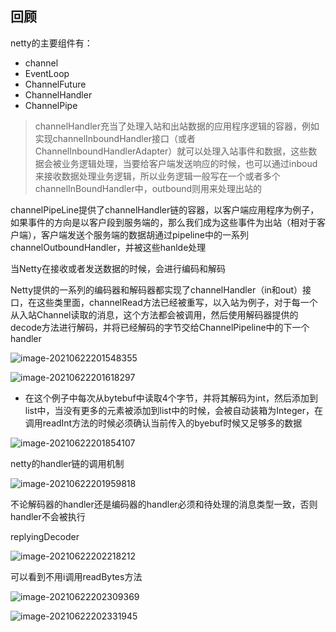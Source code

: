 ## 回顾

netty的主要组件有：

* channel
* EventLoop
* ChannelFuture
* ChannelHandler
* ChannelPipe



> channelHandler充当了处理入站和出站数据的应用程序逻辑的容器，例如实现channelInboundHandler接口（或者ChannelInboundHandlerAdapter）就可以处理入站事件和数据，这些数据会被业务逻辑处理，当要给客户端发送响应的时候，也可以通过inboud来接收数据处理业务逻辑，所以业务逻辑一般写在一个或者多个channelInBoundHandler中，outbound则用来处理出站的

channelPipeLine提供了channelHandler链的容器，以客户端应用程序为例子，如果事件的方向是以客户段到服务端的，那么我们成为这些事件为出站（相对于客户端），客户端发送个服务端的数据胡通过pipeline中的一系列channelOutboundHandler，并被这些hanlde处理







当Netty在接收或者发送数据的时候，会进行编码和解码



Netty提供的一系列的编码器和解码器都实现了channelHandler（in和out）接口，在这些类里面，channelRead方法已经被重写，以入站为例子，对于每一个从入站Channel读取的消息，这个方法都会被调用，然后使用解码器提供的decode方法进行解码，并将已经解码的字节交给ChannelPipeline中的下一个handler

![image-20210622201548355](https://gitee.com/BothSavage/PicGo/raw/master//image/image-20210622201548355.png)









![image-20210622201618297](https://gitee.com/BothSavage/PicGo/raw/master//image/image-20210622201618297.png)

* 在这个例子中每次从bytebuf中读取4个字节，并将其解码为int，然后添加到list中，当没有更多的元素被添加到list中的时候，会被自动装箱为Integer，在调用readInt方法的时候必须确认当前传入的byebuf时候又足够多的数据

![image-20210622201854107](https://gitee.com/BothSavage/PicGo/raw/master//image/image-20210622201854107.png)





netty的handler链的调用机制

![image-20210622201959818](https://gitee.com/BothSavage/PicGo/raw/master//image/image-20210622201959818.png)

不论解码器的handler还是编码器的handler必须和待处理的消息类型一致，否则handler不会被执行 







replyingDecoder

![image-20210622202218212](https://gitee.com/BothSavage/PicGo/raw/master//image/image-20210622202218212.png)

可以看到不用i调用readBytes方法

![image-20210622202309369](https://gitee.com/BothSavage/PicGo/raw/master//image/image-20210622202309369.png)







![image-20210622202331945](https://gitee.com/BothSavage/PicGo/raw/master//image/image-20210622202331945.png)
